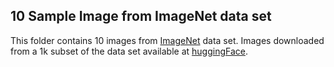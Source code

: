 ## 10 Sample Image from ImageNet data set
This folder contains 10 images from [ImageNet](https://image-net.org/) data set. Images downloaded from a 1k subset of the data set available at [huggingFace](https://huggingface.co/datasets/imagenet-1k). 

